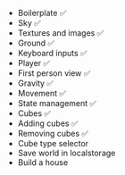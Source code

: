 - Boilerplate ✅
- Sky ✅
- Textures and images ✅
- Ground ✅
- Keyboard inputs ✅
- Player ✅
- First person view ✅
- Gravity ✅
- Movement ✅
- State management ✅
- Cubes ✅
- Adding cubes ✅
- Removing cubes ✅
- Cube type selector
- Save world in localstorage
- Build a house
